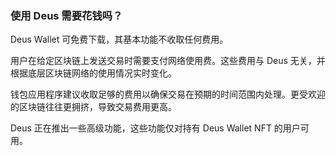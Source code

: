 ### 使用 Deus 需要花钱吗？

Deus Wallet 可免费下载，其基本功能不收取任何费用。

用户在给定区块链上发送交易时需要支付网络使用费。这些费用与 Deus 无关，并根据底层区块链网络的使用情况实时变化。

钱包应用程序建议收取足够的费用以确保交易在预期的时间范围内处理。更受欢迎的区块链往往更拥挤，导致交易费用更高。

Deus 正在推出一些高级功能，这些功能仅对持有 Deus Wallet NFT 的用户可用。